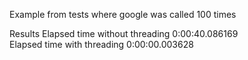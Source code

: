 Example from tests where google was called 100 times

Results
Elapsed time without threading 0:00:40.086169\
Elapsed time with threading 0:00:00.003628